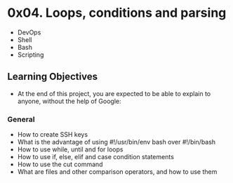 # 0x04. Loops, conditions and parsing
* DevOps
* Shell
* Bash
* Scripting
## Learning Objectives
* At the end of this project, you are expected to be able to explain to anyone, without the help of Google:


### General
* How to create SSH keys
* What is the advantage of using #!/usr/bin/env bash over #!/bin/bash
* How to use while, until and for loops
* How to use if, else, elif and case condition statements
* How to use the cut command
* What are files and other comparison operators, and how to use them
